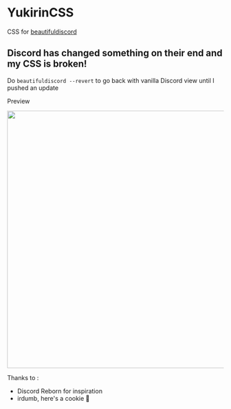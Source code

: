 # YukirinCSS

CSS for [beautifuldiscord](https://github.com/leovoel/BeautifulDiscord)

## Discord has changed something on their end and my CSS is broken!

Do `beautifuldiscord --revert` to go back with vanilla Discord view until I pushed an update

Preview 

<img src="https://yukirin.xyz/files/2017-02-24_23-55-30.gif" width="600">

Thanks to :
* Discord Reborn for inspiration  
* irdumb, here's a cookie :cookie:
